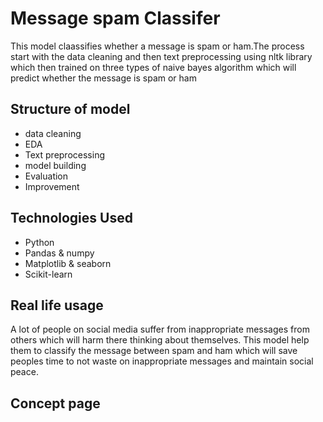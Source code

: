 # Message spam Classifer
This model claassifies whether a message is spam or ham.The process start with the data cleaning and then text preprocessing using nltk library which then trained on three types of naive bayes algorithm which will predict whether the message is spam or ham
## Structure of model
- data cleaning
- EDA
- Text preprocessing
- model building 
- Evaluation
- Improvement
## Technologies Used
- Python
- Pandas & numpy
- Matplotlib & seaborn
- Scikit-learn
## Real life usage
A lot of people on social media suffer from inappropriate messages from others which will harm there thinking about themselves.
This model help them to classify the message between spam and ham which will save peoples time to not waste on inappropriate messages and maintain social peace.

## Concept page
